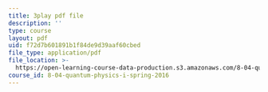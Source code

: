 ```yaml
---
title: 3play pdf file
description: ''
type: course
layout: pdf
uid: f72d7b601891b1f84de9d39aaf60cbed
file_type: application/pdf
file_location: >-
  https://open-learning-course-data-production.s3.amazonaws.com/8-04-quantum-physics-i-spring-2016/f72d7b601891b1f84de9d39aaf60cbed_EJWG9-etPFw.pdf
course_id: 8-04-quantum-physics-i-spring-2016
---
```

